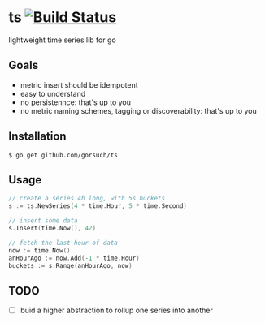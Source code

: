 ts [![Build Status](https://travis-ci.org/gorsuch/ts.svg)](https://travis-ci.org/gorsuch/ts)
==

lightweight time series lib for go

## Goals

* metric insert should be idempotent
* easy to understand
* no persistennce: that's up to you
* no metric naming schemes, tagging or discoverability: that's up to you

## Installation

```
$ go get github.com/gorsuch/ts
```

## Usage

```go
// create a series 4h long, with 5s buckets
s := ts.NewSeries(4 * time.Hour, 5 * time.Second)

// insert some data
s.Insert(time.Now(), 42)

// fetch the last hour of data
now := time.Now()
anHourAgo := now.Add(-1 * time.Hour)
buckets := s.Range(anHourAgo, now)
```

## TODO

* [ ] buid a higher abstraction to rollup one series into another
